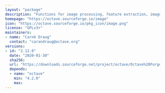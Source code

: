 ```yaml
---
layout: "package"
description: "Functions for image processing, feature extraction, image statistics, spatial and geometric transformations, morphological operations, linear filtering, and much more."
homepage: "https://octave.sourceforge.io/image"
icon: "https://octave.sourceforge.io/pkg_icon/image.png"
license: "GPLv3+"
maintainers:
- name: "Carnë Draug"
  contact: "carandraug@octave.org"
versions:
- id: "2.12.0"
  date: "2020-01-30"
  sha256:
  url: "https://downloads.sourceforge.net/project/octave/Octave%20Forge%20Packages/Individual%20Package%20Releases/image-2.12.0.tar.gz"
  depends:
  - name: "octave"
    min: "4.2.0"
    max:
---
```

